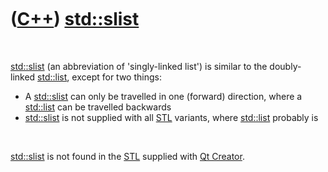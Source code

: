 
 

 

 

 

 

([C++](Cpp.md)) [std::slist](CppSlist.md)
===========================================

 

[std::slist](CppSlist.md) (an abbreviation of 'singly-linked list') is
similar to the doubly-linked [std::list](CppList.md), except for two
things:

-   A [std::slist](CppSlist.md) can only be travelled in one (forward)
    direction, where a [std::list](CppList.md) can be travelled
    backwards
-   [std::slist](CppSlist.md) is not supplied with all
    [STL](CppStl.md) variants, where [std::list](CppList.md) probably
    is

 

[std::slist](CppSlist.md) is not found in the [STL](CppStl.md)
supplied with [Qt Creator](CppQtCreator.md).

 

 

 

 

 

 

